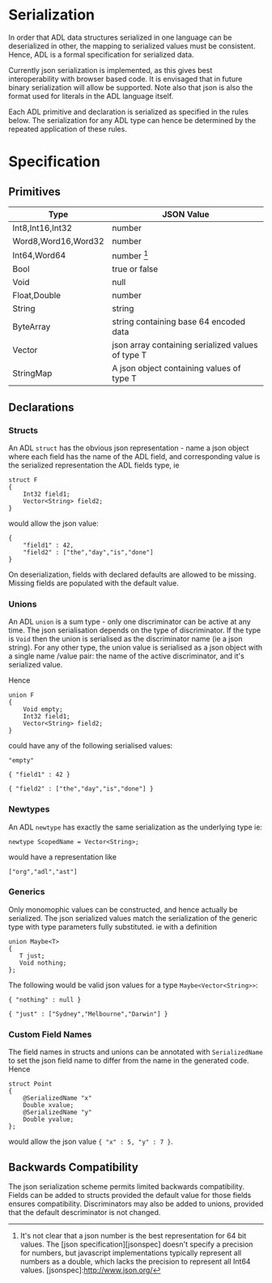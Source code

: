 # Serialization

In order that ADL data structures serialized in one language can be
deserialized in other, the mapping to serialized values must be
consistent. Hence, ADL is a formal specification for serialized data.

Currently json serialization is implemented, as this gives best
interoperability with browser based code.  It is envisaged that in
future binary serialization will allow be supported. Note also that
json is also the format used for literals in the ADL language itself.

Each ADL primitive and declaration is serialized as specified in
the rules below. The serialization for any ADL type can hence be
determined by the repeated application of these rules.

# Specification

## Primitives

| Type                         | JSON Value                                             |
|------------------------------|--------------------------------------------------------|
| Int8,Int16,Int32             | number                                                 |
| Word8,Word16,Word32          | number                                                 |
| Int64,Word64                 | number [^1]                                            |
| Bool                         | true or false                                          |
| Void                         | null                                                   |
| Float,Double                 | number                                                 |
| String                       | string                                                 |
| ByteArray                    | string containing base 64 encoded data                 |
| Vector<T>                    | json array containing serialized values of type T      |
| StringMap<T>                 | A json object containing values of type T              |

[^1]: It's not clear that a json number is the best representation for
64 bit values. The [json specification][jsonspec] doesn't specify a
precision for numbers, but javascript implementations typically
represent all numbers as a double, which lacks the precision to
represent all Int64 values.
[jsonspec]:http://www.json.org/

## Declarations

### Structs

An ADL `struct` has the obvious json representation - name a
json object where each field has the name of the ADL field, and
corresponding value is the serialized representation the ADL fields
type, ie

```
struct F
{
    Int32 field1;
    Vector<String> field2;
}
```

would allow the json value:

```
{
    "field1" : 42,
    "field2" : ["the","day","is","done"]
}
```

On deserialization, fields with declared defaults are allowed to be missing. Missing fields
are populated with the default value.

### Unions

An ADL `union` is a sum type - only one discriminator can be active at any
time. The json serialisation depends on the type of discriminator. If
the type is `Void` then the union is serialised as the discriminator name
(ie a json string). For any other type, the union value is serialised as
a json object with a single name /value pair: the name of the active
discriminator, and it's serialized value.

Hence

```
union F
{
    Void empty;
    Int32 field1;
    Vector<String> field2;
}
```

could have any of the following serialised values:

```
"empty"

{ "field1" : 42 }

{ "field2" : ["the","day","is","done"] }
```

### Newtypes

An ADL `newtype` has exactly the same serialization as the
underlying type ie:

```
newtype ScopedName = Vector<String>;
```

would have a representation like

```
["org","adl","ast"]
```

### Generics

Only monomophic values can be constructed, and hence actually be serialized.
The json serialized values match the serialization of the generic type with
type parameters fully substituted. ie with a definition

```
union Maybe<T>
{
   T just;
   Void nothing;
};
```

The following would be valid json values for a type `Maybe<Vector<String>>`:

```
{ "nothing" : null }

{ "just" : ["Sydney","Melbourne","Darwin"] }
```

### Custom Field Names

The field names in structs and unions can be annotated with `SerializedName` to set the json field
name to differ from the name in the generated code. Hence

```
struct Point
{
    @SerializedName "x"
    Double xvalue;
    @SerializedName "y"
    Double yvalue;
};
```

would allow the json value `{ "x" : 5, "y" : 7 }`.

## Backwards Compatibility

The json serialization scheme permits limited backwards compatibility. Fields can be added to structs
provided the default value for those fields ensures compatibility. Discriminators may also be added to unions,
provided that the default descriminator is not changed.






